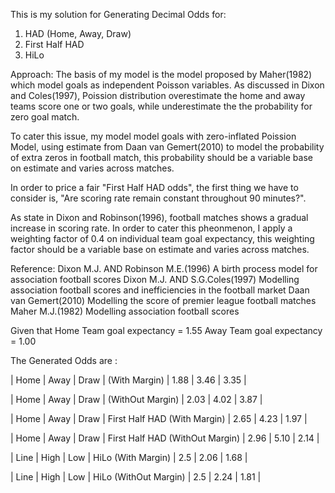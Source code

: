 This is my solution for Generating Decimal Odds for:
 
1. HAD (Home, Away, Draw)
2. First Half HAD
3. HiLo
 
Approach:
The basis of my model is the model proposed by Maher(1982) which model goals as independent Poisson variables.
As discussed in Dixon and Coles(1997), Poission distribution overestimate the home and away teams score one or two goals,
while underestimate the the probability for zero goal match. 
 
To cater this issue, my model model goals with zero-inflated Poission Model, using estimate from Daan van Gemert(2010)
to model the probability of extra zeros in football match, this probability should be a variable base on estimate and varies across matches.
 
In order to price a fair "First Half HAD odds", the first thing we have to consider is, 
"Are scoring rate remain constant throughout 90 minutes?". 
 
As state in Dixon and Robinson(1996), football matches shows a gradual increase in scoring rate. 
In order to cater this pheonmenon, I apply a weighting factor of 0.4 on individual team goal expectancy, this weighting factor should be a variable base on estimate and varies across matches. 

Reference:
Dixon M.J. AND Robinson M.E.(1996) A birth process model for association football scores
Dixon M.J. AND S.G.Coles(1997) Modelling association football scores and inefficiencies in the football market 
Daan van Gemert(2010) Modelling the score of premier league football matches
Maher M.J.(1982) Modelling association football scores 

Given that
Home Team goal expectancy = 1.55
Away Team goal expectancy = 1.00
 
The Generated Odds are :
 
| Home | Away | Draw | (With Margin)
| 1.88 | 3.46 | 3.35 |
 
| Home | Away | Draw | (WithOut Margin)
| 2.03 | 4.02 | 3.87 |
 
| Home | Away | Draw | First Half HAD (With Margin)
| 2.65 | 4.23 | 1.97 |
 
| Home | Away | Draw | First Half HAD (WithOut Margin)
| 2.96 | 5.10 | 2.14 |
 
| Line | High | Low  | HiLo (With Margin)
| 2.5  | 2.06 | 1.68 |
 
| Line | High | Low  | HiLo (WithOut Margin)
| 2.5  | 2.24 | 1.81 |